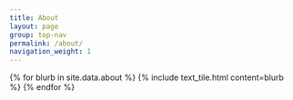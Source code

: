 ```yaml
---
title: About
layout: page
group: top-nav
permalink: /about/
navigation_weight: 1
---
```


<div id="main-container">
  {% for blurb in site.data.about %}
    {% include text_tile.html content=blurb %}
  {% endfor %}
</div>

<script>
$(document).ready(function() {
    $('#main-container').fadeIn();
});

$(window).scroll(function() {
  if (location.origin + '{{site.baseurl}}/about/' == location.href) {
    function removeActiveClass() {
      $(links).removeClass('active');
    }
    if ($(window).scrollTop() + $(window).height() == $(document).height()) {

      function requestContent(url) {
        $("#main").load(url);
      }

      function addActiveClass(elem) {
        removeActiveClass();
        console.log(elem);
        var element = document.querySelector("#" + elem);
        element.classList.add('active');
      }
      addActiveClass("services");
      history.pushState("services", null, "{{site.baseurl}}/services/");
      requestContent("{{site.baseurl}}/page-content/services/index.html");
      document.title = "Big River Web Design | services";
      removeClassFixed();
    } else if ($(window).scrollTop() == 0) {
      removeActiveClass();
      $("#main").empty();
      history.pushState("home", null, "{{site.baseurl}}/");
      document.title = "Big River Web Design";
      addClassFixed();
    }
  }
})

</script>
